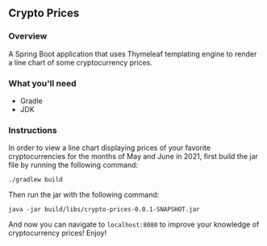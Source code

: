 ## Crypto Prices

### Overview

A Spring Boot application that uses Thymeleaf templating engine to render a line chart of some cryptocurrency prices.

### What you'll need
- Gradle
- JDK

### Instructions

In order to view a line chart displaying prices of your favorite cryptocurrencies for the months of May and June in 2021,
first build the jar file by running the following command:

`./gradlew build`

Then run the jar with the following command:

`java -jar build/libs/crypto-prices-0.0.1-SNAPSHOT.jar`

And now you can navigate to `localhost:8080` to improve your knowledge of cryptocurrency prices! Enjoy!
